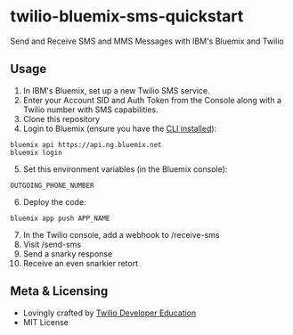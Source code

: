 # twilio-bluemix-sms-quickstart
Send and Receive SMS and MMS Messages with IBM's Bluemix and Twilio

## Usage

1. In IBM's Bluemix, set up a new Twilio SMS service.
2. Enter your Account SID and Auth Token from the Console along with a Twilio number with SMS capabilities.
3. Clone this repository
4. Login to Bluemix (ensure you have the [CLI installed](https://console.bluemix.net/docs/starters/install_cli.html)):
```
bluemix api https://api.ng.bluemix.net
bluemix login
```
5. Set this environment variables (in the Bluemix console):
```
OUTGOING_PHONE_NUMBER
```
6. Deploy the code:
```
bluemix app push APP_NAME
```
7. In the Twilio console, add a webhook to <URL of Bluemix App>/receive-sms
8. Visit <URL of Bluemix App>/send-sms
9. Send a snarky response
10. Receive an even snarkier retort

## Meta & Licensing

* Lovingly crafted by [Twilio Developer Education](https://www.twilio.com/docs)
* MIT License
